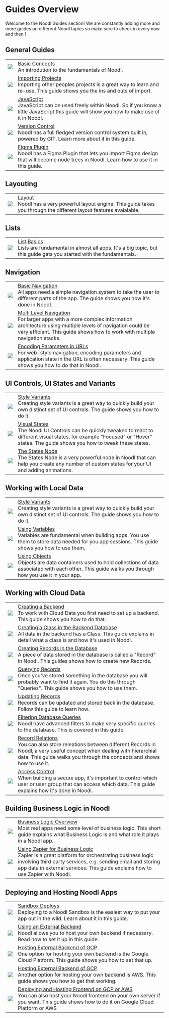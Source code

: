 # Guides Overview

Welcome to the Noodl Guides section! We are constantly adding more and more guides on different Noodl topics so make sure to check in every now and then !

## General Guides
<table class="modules-table">
    <tr>
        <td><img src="/modules/validation/FormValidationModule.png"></img></td>
        <td><a href="#/guides/basic-concepts/">Basic Concepts</a><br>An introdution to the fundamentals of Noodl.</td>
    </tr>
    <tr>
        <td><img src="/modules/validation/FormValidationModule.png"></img></td>
        <td><a href="#/guides/importing/">Importing Projects</a><br>Importing other peoples projects is a great way to learn and re-use. This guide shows you the ins and outs of import.</td>
    </tr>
    <tr>
        <td><img src="/modules/validation/FormValidationModule.png"></img></td>
        <td><a href="#/guides/javascript.md">JavaScript</a><br>JavaScript can be used freely within Noodl. So if you know a little JavaScript this guide will show you how to make use of it in Noodl.</td>
    </tr>
    <tr>
        <td><img src="/modules/validation/FormValidationModule.png"></td>
        <td><a href="#/guides/version-control/">Version Control</a><br>Noodl has a full fledged version control system built in, powered by GIT. Learn more about it in this guide.</td>
    </tr>
    <tr>
        <td><img src="/modules/validation/FormValidationModule.png"></img></td>
        <td><a href="#/guides/figma/">Figma Plugin</a><br>Noodl has a Figma Plugin that lets you import Figma design that will become node trees in Noodl. Learn how to use it in this guide.</td>
    </tr>
</table>

## Layouting

<table class="modules-table">
    <tr>
        <td><img src="/modules/validation/FormValidationModule.png"></img></td>
        <td><a href="#/guides/layouts.md/">Layout</a><br>Noodl has a very powerful layout engine. This guide takes you through the different layout features avaialable.</td>
    </tr>
</table>

## Lists

<table class="modules-table">
    <tr>
        <td><img src="/modules/validation/FormValidationModule.png"></img></td>
        <td><a href="#/guides/lists/list-basics/">List Basics</a><br>Lists are fundamental in almost all apps. It's a big topic, but this guide gets you started with the fundamentals.</td>
    </tr>
</table>

## Navigation

<table class="modules-table">
    <tr>
        <td><img src="/modules/validation/FormValidationModule.png"></img></td>
        <td><a href="#/guides/navigation/web-navigation/basic-navigation/">Basic Navigation</a><br>All apps need a simple navigation system to take the user to different parts of the app. The guide shows you how it's done in Noodl.</td>
    </tr>
    <tr>
        <td><img src="/modules/validation/FormValidationModule.png"></img></td>
        <td><a href="#/guides/navigation/web-navigation/multi-level-navigation/">Multi Level Navigation</a><br>For larger apps with a more complex information architecture using multiple levels of navigation could be very efficient. This guide shows how to work with multiple navigation stacks.</td>
    </tr>
    <tr>
        <td><img src="/modules/validation/FormValidationModule.png"></img></td>
        <td><a href="#/guides/navigation/web-navigation/encoding-params-in-url/">Encoding Parameters in URLs</a><br>For web-style navigation, encoding parameters and application state in the URL is often necessary. This guide shows you how to do that in Noodl.</td>
    </tr>
</table>

## UI Controls, UI States and Variants

<table class="modules-table">
    <tr>
        <td><img src="/modules/validation/FormValidationModule.png"></img></td>
        <td><a href="#/guides/states-and-variants/variants/">Style Variants</a><br>Creating style variants is a great way to quickly build your own distinct set of UI controls. The guide shows you how to do it.</td>
    </tr>
    <tr>
        <td><img src="/modules/validation/FormValidationModule.png"></img></td>
        <td><a href="#/guides/states-and-variants/visual-states/">Visual States</a><br>The Noodl UI Controls can be quickly tweaked to react to different visual states, for example "Focused" or "Hover" states. The guide shows you how to tweak these states.</td>
    </tr>
    <tr>
        <td><img src="/modules/validation/FormValidationModule.png"></img></td>
        <td><a href="#/guides/states-and-variants/states-node/">The States Node</a><br>The States Node is a very powerful node in Noodl that can help you create any number of custom states for your UI and adding animations.</td>
    </tr>
</table>


## Working with Local Data

<table class="modules-table">
    <tr>
        <td><img src="/modules/validation/FormValidationModule.png"></img></td>
        <td><a href="#/guides/states-and-variants/variants/">Style Variants</a><br>Creating style variants is a great way to quickly build your own distinct set of UI controls. The guide shows you how to do it.</td>
    </tr>
    <tr>
        <td><img src="/modules/validation/FormValidationModule.png"></img></td>
        <td><a href="#/guides/working-with-data/local-data/using-variables/">Using Variables</a><br>Variables are fundamental when building apps. You use them to store data needed for you app sessions. This guide shows you how to use them.</td>
    </tr>
    <tr>
        <td><img src="/modules/validation/FormValidationModule.png"></img></td>
        <td><a href="#/guides/working-with-data/local-data/using-objects/">Using Objects</a><br>Objects are data containers used to hold collections of data associated with each other. This guide walks you through how you use it in your app.</td>
    </tr>
</table>

## Working with Cloud Data

<table class="modules-table">
    <tr>
        <td><img src="/modules/validation/FormValidationModule.png"></img></td>
        <td><a href="#/guides/working-with-data/cloud-data/creating-backend/">Creating a Backend</a><br>To work with Cloud Data you first need to set up a backend. This guide shows you how to do that.</td>
    </tr>
    <tr>
        <td><img src="/modules/validation/FormValidationModule.png"></img></td>
        <td><a href="#/guides/working-with-data/cloud-data/creating-class/">Creating a Class in the Backend Database</a><br>All data in the backend has a Class. This guide explains in detail what a class is and how it's used in Noodl.</td>
    </tr>
    <tr>
        <td><img src="/modules/validation/FormValidationModule.png"></img></td>
        <td><a href="#/guides/working-with-data/cloud-data/creating-records/">Creating Records in the Database</a><br>A piece of data stored in the database is called a "Record" in Noodl. This guides shows how to create new Records.</td>
    </tr>
    <tr>
        <td><img src="/modules/validation/FormValidationModule.png"></img></td>
        <td><a href="#/guides/working-with-data/cloud-data/querying-records/">Querying Records</a><br>Once you've stored something in the database you will probably want to find it again. You do this through "Queries". This guide shows you how to use them.    </td>
    </tr>
    <tr>
        <td><img src="/modules/validation/FormValidationModule.png"></img></td>
        <td><a href="#/guides/working-with-data/cloud-data/updating-records/">Updating Records</a><br>Records can be updated and stored back in the database. Follow this guide to learn how.</td>
    </tr>
    <tr>
        <td><img src="/modules/validation/FormValidationModule.png"></img></td>
        <td><a href="#/guides/working-with-data/cloud-data/query-filters/">Filtering Database Queries</a><br>Noodl have advanced filters to make very specific queries to the database. This is covered in this guide.</td>
    </tr>
    <tr>
        <td><img src="/modules/validation/FormValidationModule.png"></img></td>
        <td><a href="#/guides/working-with-data/cloud-data/relations/">Record Relations</a><br>You can also store releations between different Records in Noodl, a very useful concept when dealing with hierarchial data. This guide walks you through the concepts and shows how to use it.</td>
    </tr>
    <tr>
        <td><img src="/modules/validation/FormValidationModule.png"></img></td>
        <td><a href="#/guides/working-with-data/cloud-data/access-control/">Access Control</a><br>When building a secure app, it's important to control which user or user group that can access which data. This guide explains how it's done in Noodl.</td>
    </tr>
</table>

## Building Business Logic in Noodl

<table class="modules-table">
    <tr>
        <td><img src="/modules/validation/FormValidationModule.png"></img></td>
        <td><a href="#/guides/business-logic/overview/">Business Logic Overview</a><br>Most real apps need some level of business logic. This short guide explains what Business Logic is and what role it plays in a Noodl app.</td>
    </tr>
    <tr>
        <td><img src="/modules/validation/FormValidationModule.png"></img></td>
        <td><a href="#/guides/business-logic/zapier/">Using Zapier for Business Logic</a><br>Zapier is a great platform for orchestrating business logic involving third party services, e.g. sending email and storing app data in external services. This guide explains how to use Zapier with Noodl.</td>
    </tr>
</table>

## Deploying and Hosting Noodl Apps

<table class="modules-table">
    <tr>
        <td><img src="/modules/validation/FormValidationModule.png"></img></td>
        <td><a href="#/guides/deploy-noodl-apps/deploy-noodl-dot-app.md">Sandbox Deploys</a><br>Deploying to a Noodl Sandbox is the easiest way to put your app out in the wild. Learn about it in this guide.</td>
    </tr>
    <tr>
        <td><img src="/modules/validation/FormValidationModule.png"></img></td>
        <td><a href="#/guides/deploy-noodl-apps/using-external-backend.md">Using an External Backend</a><br>Noodl allows you to host your own backend if necessary. Read how to set it up in this guide.</td>
    </tr>
    <tr>
        <td><img src="/modules/validation/FormValidationModule.png"></img></td>
        <td><a href="#/guides/deploy-noodl-apps/deploy-backend-gcp.md">Hosting External Backend of GCP</a><br>One option for hosting your own backend is the Google Cloud Platform. This guide shows you how to set that up.</td>
    </tr>
    <tr>
        <td><img src="/modules/validation/FormValidationModule.png"></img></td>
        <td><a href="#/guides/deploy-noodl-apps/deploy-backend-aws.md">Hosting External Backend of GCP</a><br>Another option for hosting your own backend is AWS. This guide shows you how to get that working.</td>
    </tr>
    <tr>
        <td><img src="/modules/validation/FormValidationModule.png"></img></td>
        <td><a href="#/guides/deploy-noodl-apps/hosting-frontend.md">Deploying and Hosting Frontend on GCP or AWS</a><br>You can also host your Noodl frontend on your own server if you want. This guide shows how to do it on Google Cloud Platform or AWS</td>
    </tr>
</table>

</table>